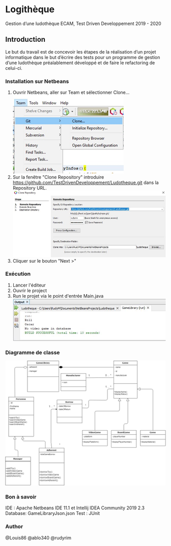 # Logithèque
Gestion d’une ludothèque 
ECAM, Test Driven Developpement 2019 - 2020
## Introduction
Le but du travail est de concevoir les étapes de la réalisation d’un projet informatique dans le but d’écrire des tests pour un programme de gestion d’une ludothèque préalablement développé et de faire le refactoring de celui-ci. 

### Installation sur Netbeans
1. Ouvrir Netbeans, aller sur Team et sélectionner Clone...
![Sélectionner Clone](https://raw.githubusercontent.com/TestDrivenDeveloppement/Ludotheque/master/Ressource/Select_Clone.jpg)
2. Sur la fenêtre "Clone Repository" introduire
https://github.com/TestDrivenDeveloppement/Ludotheque.git
dans la Repository URL.
![Clone Repository](https://raw.githubusercontent.com/TestDrivenDeveloppement/Ludotheque/master/Ressource/Clone_Repositorie.JPG)
3. Cliquer sur le bouton "Next >"


### Exécution
1. Lancer l'éditeur
2. Ouvrir le project
3.  Run le projet via le point d'entrée Main.java
![Run du projet Logithèque](https://raw.githubusercontent.com/TestDrivenDeveloppement/Ludotheque/master/Ressource/Run_Project.JPG)

### Diagramme de classe
![Diagramme de Classe](https://raw.githubusercontent.com/TestDrivenDeveloppement/Ludotheque/master/Ressource/Class_Diagram.jpg)

### Bon à savoir
IDE : Apache Netbeans IDE 11.1 et Intellij IDEA Community 2019 2.3 
Database: GameLibraryJson.json
Test : JUnit

### Author
@Louis86
@ablo340
@rudyrim
